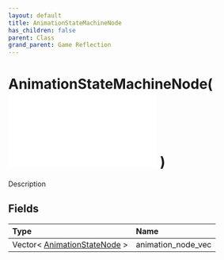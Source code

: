 ```yaml
---
layout: default
title: AnimationStateMachineNode
has_children: false
parent: Class
grand_parent: Game Reflection
---
```

# AnimationStateMachineNode( ![ AnimationStateNode ](/game-reflection/classes/animation_state_node.md) )
Description 

## Fields
| Type | Name |
|:-------------|:--------------|
| Vector< [AnimationStateNode](/game-reflection/classes/animation_state_node.md) > | animation_node_vec |
